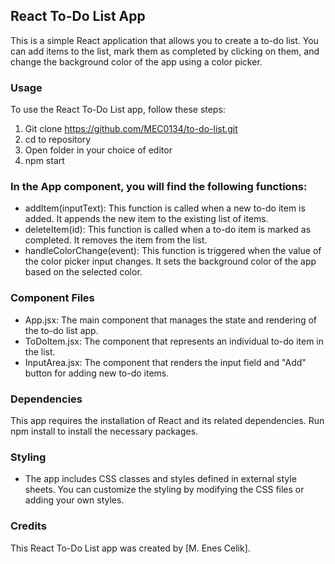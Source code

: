 
## React To-Do List App

This is a simple React application that allows you to create a to-do list. You can add items to the list, mark them as completed by clicking on them, and change the background color of the app using a color picker.

### Usage

To use the React To-Do List app, follow these steps:

1. Git clone https://github.com/MEC0134/to-do-list.git
2. cd to repository
3. Open folder in your choice of editor 
4. npm start



### In the App component, you will find the following functions:

- addItem(inputText): This function is called when a new to-do item is added. It appends the new item to the existing list of items.
- deleteItem(id): This function is called when a to-do item is marked as completed. It removes the item from the list.
- handleColorChange(event): This function is triggered when the value of the color picker input changes. It sets the background color of the app based on the selected color.

### Component Files

- App.jsx: The main component that manages the state and rendering of the to-do list app.
- ToDoItem.jsx: The component that represents an individual to-do item in the list.
- InputArea.jsx: The component that renders the input field and "Add" button for adding new to-do items.

### Dependencies
This app requires the installation of React and its related dependencies. Run npm install to install the necessary packages.

### Styling
- The app includes CSS classes and styles defined in external style sheets. You can customize the styling by modifying the CSS files or adding your own styles.

### Credits
This React To-Do List app was created by [M. Enes Celik].

